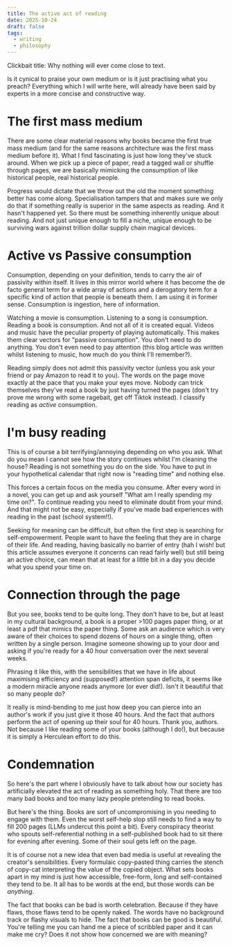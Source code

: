 ```yaml
---
title: The active act of reading
date: 2025-10-24
draft: false
tags:
  - writing
  - philosophy
---
```

Clickbait title: Why nothing will ever come close to text.

Is it cynical to praise your own medium or is it just practising what you preach?
Everything which I will write here, will already have been said by experts in a more concise and constructive way.

# The first mass medium
There are some clear material reasons why books became the first true mass medium (and for the same reasons architecture was the first mass medium before it). What I find fascinating is just how long they've stuck around. When we pick up a piece of paper, read a tagged wall or shuffle through pages, we are basically mimicking the consumption of like historical people, real historical people.

Progress would dictate that we throw out the old the moment something better has come along. Specialisation tampers that and makes sure we only do that if something really is superior in the same aspects as reading. And it hasn't happened yet. So there must be something inherently unique about reading. And not just unique enough to fill a niche, unique enough to be surviving wars against trillion dollar supply chain magical devices.

# Active vs Passive consumption
Consumption, depending on your definition, tends to carry the air of passivity within itself. It lives in this mirror world where it has become the de facto general term for a wide array of actions and a derogatory term for a specific kind of action that people is beneath them. I am using it in former sense. Consumption is ingestion, here of information.

Watching a movie is consumption. Listening to a song is consumption. Reading a book is consumption. And not all of it is created equal. Videos and music have the peculiar property of playing automatically. This makes them clear vectors for "passive consumption". You don't need to do anything. You don't even need to pay attention (this blog article was written whilst listening to music, how much do you think I'll remember?).

Reading simply does not admit this passivity vector (unless you ask your friend or pay Amazon to read it to you). The words on the page move exactly at the pace that you make your eyes move. Nobody can trick themselves they've read a book by just having turned the pages (don't try prove me wrong with some ragebait, get off Tiktok instead). I classify reading as *active* consumption.

# I'm busy reading
This is of course a bit terrifying/annoying depending on who you ask. What do you mean I cannot see how the story continues whilst I'm cleaning the house? Reading is not something you do on the side. You have to put in your hypothetical calendar that right now is "reading time" and nothing else.

This forces a certain focus on the media you consume. After every word in a novel, you can get up and ask yourself "What am I really spending my time on?". To continue reading you need to eliminate doubt from your mind. And that might not be easy, especially if you've made bad experiences with reading in the past (school system!!).

Seeking for meaning can be difficult, but often the first step is searching for self-empowerment. People want to have the feeling that they are in charge of their life. And reading, having basically no barrier of entry (hah I wish! but this article assumes everyone it concerns can read fairly well) but still being an active choice, can mean that at least for a little bit in a day you decide what you spend your time on.

# Connection through the page
But you see, books tend to be quite long. They don't have to be, but at least in my cultural background, a book is a proper >100 pages paper thing, or at least a pdf that mimics the paper thing. Some ask an audience which is very aware of their choices to spend dozens of hours on a single thing, often written by a single person. Imagine someone showing up to your door and asking if you're ready for a 40 hour conversation over the next several weeks.

Phrasing it like this, with the sensibilities that we have in life about maximising efficiency and (supposed!) attention span deficits, it seems like a modern miracle anyone reads anymore (or ever did!). Isn't it beautiful that so many people do?

It really is mind-bending to me just how deep you can pierce into an author's work if you just give it those 40 hours. And the fact that authors perform the act of opening up their soul for 40 hours. Thank you, authors. Not because I like reading some of your books (although I do!), but because it is simply a Herculean effort to do this.


# Condemnation
So here's the part where I obviously have to talk about how our society has artificially elevated the act of reading as something holy. That there are too many bad books and too many lazy people pretending to read books.

But here's the thing. Books are sort of uncompromising in you needing to engage with them. Even the worst self-help slop still needs to find a way to fill 200 pages (LLMs undercut this point a bit). Every conspiracy theorist who spouts self-referential nothing in a self-published book had to sit there for evening after evening. Some of their soul gets left on the page.

It is of course not a new idea that even bad media is useful at revealing the creator's sensibilities. Every formulaic copy-pasted thing carries the stench of copy-cat interpreting the value of the copied object. What sets books apart in my mind is just how accessible, free-form, long and self-contained they tend to be. It all has to be words at the end, but those words can be *anything*.

The fact that books can be bad is worth celebration. Because if they have flaws, those flaws tend to be openly naked. The words have no background track or flashy visuals to hide. The fact that books can be good is beautiful. You're telling me you can hand me a piece of scribbled paper and it can make me cry? Does it not show how concerned we are with meaning?
